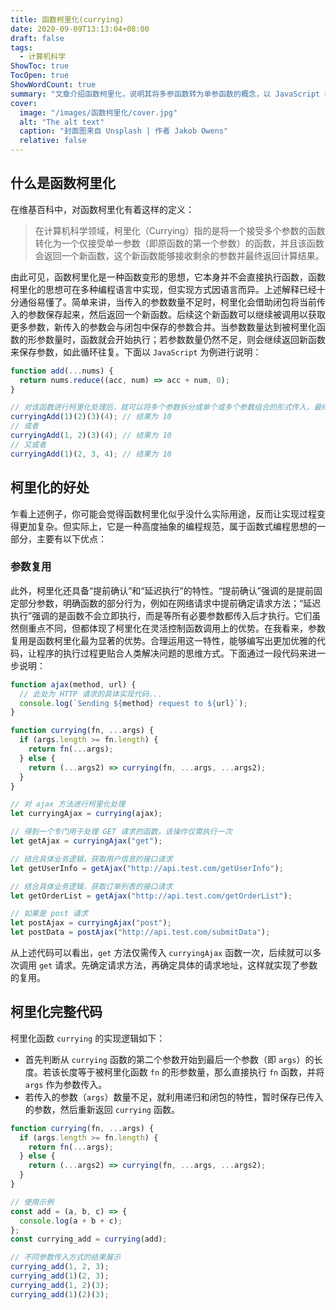 ```yaml
---
title: 函数柯里化(currying)
date: 2020-09-09T13:13:04+08:00
draft: false
tags:
  - 计算机科学
ShowToc: true
TocOpen: true
ShowWordCount: true
summary: "文章介绍函数柯里化，说明其将多参函数转为单参函数的概念，以 JavaScript 举例阐述原理，讲解参数复用等好处并给出 ajax 请求示例，还提供了完整实现代码及用法"
cover:
  image: "/images/函数柯里化/cover.jpg"
  alt: "The alt text"
  caption: "封面图来自 Unsplash | 作者 Jakob Owens"
  relative: false
---
```


## 什么是函数柯里化

在维基百科中，对函数柯里化有着这样的定义：

> 在计算机科学领域，柯里化（Currying）指的是将一个接受多个参数的函数转化为一个仅接受单一参数（即原函数的第一个参数）的函数，并且该函数会返回一个新函数，这个新函数能够接收剩余的参数并最终返回计算结果。

由此可见，函数柯里化是一种函数变形的思想，它本身并不会直接执行函数，函数柯里化的思想可在多种编程语言中实现，但实现方式因语言而异。上述解释已经十分通俗易懂了。简单来讲，当传入的参数数量不足时，柯里化会借助闭包将当前传入的参数保存起来，然后返回一个新函数。后续这个新函数可以继续被调用以获取更多参数，新传入的参数会与闭包中保存的参数合并。当参数数量达到被柯里化函数的形参数量时，函数就会开始执行；若参数数量仍然不足，则会继续返回新函数来保存参数，如此循环往复。下面以 `JavaScript` 为例进行说明：

```javascript
function add(...nums) {
  return nums.reduce((acc, num) => acc + num, 0);
}

// 对该函数进行柯里化处理后，就可以将多个参数拆分成单个或多个参数组合的形式传入，最终得到相同的结果。示例如下：
curryingAdd(1)(2)(3)(4); // 结果为 10
// 或者
curryingAdd(1, 2)(3)(4); // 结果为 10
// 又或者
curryingAdd(1)(2, 3, 4); // 结果为 10
```

## 柯里化的好处

乍看上述例子，你可能会觉得函数柯里化似乎没什么实际用途，反而让实现过程变得更加复杂。但实际上，它是一种高度抽象的编程规范，属于函数式编程思想的一部分，主要有以下优点：

### 参数复用

此外，柯里化还具备“提前确认”和“延迟执行”的特性。“提前确认”强调的是提前固定部分参数，明确函数的部分行为，例如在网络请求中提前确定请求方法；“延迟执行”强调的是函数不会立即执行，而是等所有必要参数都传入后才执行。它们虽然侧重点不同，但都体现了柯里化在灵活控制函数调用上的优势。在我看来，参数复用是函数柯里化最为显著的优势。合理运用这一特性，能够编写出更加优雅的代码，让程序的执行过程更贴合人类解决问题的思维方式。下面通过一段代码来进一步说明：

```javascript
function ajax(method, url) {
  // 此处为 HTTP 请求的具体实现代码...
  console.log(`Sending ${method} request to ${url}`);
}

function currying(fn, ...args) {
  if (args.length >= fn.length) {
    return fn(...args);
  } else {
    return (...args2) => currying(fn, ...args, ...args2);
  }
}

// 对 ajax 方法进行柯里化处理
let curryingAjax = currying(ajax);

// 得到一个专门用于处理 GET 请求的函数，该操作仅需执行一次
let getAjax = curryingAjax("get");

// 结合具体业务逻辑，获取用户信息的接口请求
let getUserInfo = getAjax("http://api.test.com/getUserInfo");

// 结合具体业务逻辑，获取订单列表的接口请求
let getOrderList = getAjax("http://api.test.com/getOrderList");

// 如果是 post 请求
let postAjax = curryingAjax("post");
let postData = postAjax("http://api.test.com/submitData");
```

从上述代码可以看出，`get` 方法仅需传入 `curryingAjax` 函数一次，后续就可以多次调用 `get` 请求。先确定请求方法，再确定具体的请求地址，这样就实现了参数的复用。

## 柯里化完整代码

柯里化函数 `currying` 的实现逻辑如下：

- 首先判断从 `currying` 函数的第二个参数开始到最后一个参数（即 `args`）的长度。若该长度等于被柯里化函数 `fn` 的形参数量，那么直接执行 `fn` 函数，并将 `args` 作为参数传入。
- 若传入的参数（`args`）数量不足，就利用递归和闭包的特性，暂时保存已传入的参数，然后重新返回 `currying` 函数。

```javascript
function currying(fn, ...args) {
  if (args.length >= fn.length) {
    return fn(...args);
  } else {
    return (...args2) => currying(fn, ...args, ...args2);
  }
}

// 使用示例
const add = (a, b, c) => {
  console.log(a + b + c);
};
const currying_add = currying(add);

// 不同参数传入方式的结果展示
currying_add(1, 2, 3);
currying_add(1)(2, 3);
currying_add(1, 2)(3);
currying_add(1)(2)(3);
```
